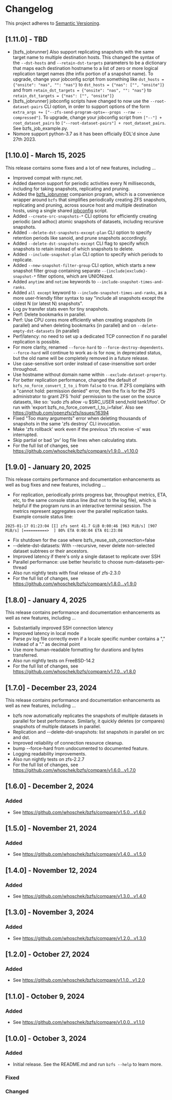 # Changelog

This project adheres to [Semantic Versioning](https://semver.org/spec/v2.0.0.html).

## [1.11.0] - TBD

- [bzfs_jobrunner] Also support replicating snapshots with the same target name to multiple destination hosts. 
This changed the syntax of the `--dst-hosts` and `--retain-dst-targets` parameters to be a dictionary that maps each 
destination hostname to a list of zero or more logical replication target names (the infix portion of a snapshot name). 
To upgrade, change your jobconfig script from something like 
`dst_hosts = {"onsite": "nas", "": "nas"}` to `dst_hosts = {"nas": ["", "onsite"]}` and from 
`retain_dst_targets = {"onsite": "nas", "": "nas"}` to `retain_dst_targets = {"nas": ["", "onsite"]}`
- [bzfs_jobrunner] jobconfig scripts have changed to now use the `--root-dataset-pairs` CLI option, in order to support options of the form `extra_args += ["--zfs-send-program-opts=--props --raw --compressed"]`. To upgrade, change your jobconfig script from `["--"] + root_dataset_pairs` to `["--root-dataset-pairs"] + root_dataset_pairs`. See bzfs_job_example.py.
- Nomore support python-3.7 as it has been officially EOL'd since June 27th 2023.

## [1.10.0] - March 15, 2025

This release contains some fixes and a lot of new features, including ...

- Improved compat with rsync.net.
- Added daemon support for periodic activities every N milliseconds, including for taking snapshots, replicating and pruning.
- Added the [bzfs_jobrunner](README_bzfs_jobrunner.md) companion program, which is a convenience wrapper around `bzfs` that 
simplifies periodically creating ZFS snapshots, replicating and pruning, across source host and multiple destination hosts, 
using a single shared [jobconfig](bzfs_tests/bzfs_job_example.py) script.
- Added `--create-src-snapshots-*` CLI options for efficiently creating periodic (and adhoc) atomic snapshots of datasets, 
including recursive snapshots.
- Added `--delete-dst-snapshots-except-plan` CLI option to specify retention periods like sanoid, and prune snapshots accordingly.
- Added `--delete-dst-snapshots-except` CLI flag to specify which snapshots to retain instead of which snapshots to delete.
- Added `--include-snapshot-plan` CLI option to specify which periods to replicate.
- Added `--new-snapshot-filter-group` CLI option, which starts a new snapshot filter group containing separate 
`--{include|exclude}-snapshot-*` filter options, which are UNIONized.
- Added `anytime` and `notime` keywords to `--include-snapshot-times-and-ranks`.
- Added `all except` keyword to `--include-snapshot-times-and-ranks`, as a more user-friendly filter syntax to say 
"include all snapshots except the oldest N (or latest N) snapshots".
- Log pv transfer stats even for tiny snapshots.
- Perf: Delete bookmarks in parallel.
- Perf: Use CPU cores more efficiently when creating snapshots (in parallel) and when deleting bookmarks (in parallel) and on 
`--delete-empty-dst-datasets` (in parallel)
- Perf/latency: no need to set up a dedicated TCP connection if no parallel replication is possible.
- For more clarity, renamed `--force-hard` to `--force-destroy-dependents`. `--force-hard` will continue to work as-is for 
now, in deprecated status, but the old name will be completely removed in a future release.
- Use case-sensitive sort order instead of case-insensitive sort order throughout.
- Use hostname without domain name within `--exclude-dataset-property`.
- For better replication performance, changed the default of `bzfs_no_force_convert_I_to_i` from `false` to `true`. If ZFS 
complains with a "cannot hold: permission denied" error, then the fix is for the ZFS administrator to grant ZFS 'hold' 
permission to the user on the source datasets, like so: 'sudo zfs allow -u $SRC_USER send,hold tank1/foo'. Or run with 
'export bzfs_no_force_convert_I_to_i=false'. Also see https://github.com/openzfs/zfs/issues/16394
- Fixed "Too many arguments" error when deleting thousands of snapshots in the same 'zfs destroy' CLI invocation.
- Make 'zfs rollback' work even if the previous 'zfs receive -s' was interrupted.
- Skip partial or bad 'pv' log file lines when calculating stats.
- For the full list of changes, see https://github.com/whoschek/bzfs/compare/v1.9.0...v1.10.0

## [1.9.0] - January 20, 2025

This release contains performance and documentation enhancements as well as bug fixes and new features, including ...

- For replication, periodically prints progress bar, throughput metrics, ETA, etc, to the same console status line (but 
not to the log file), which is helpful if the program runs in an interactive terminal session. The metrics represent 
aggregates over the parallel replication tasks. Example console status line:
```
2025-01-17 01:23:04 [I] zfs sent 41.7 GiB 0:00:46 [963 MiB/s] [907 MiB/s] [==========>  ] 80% ETA 0:00:04 ETA 01:23:08
```
- Fix shutdown for the case where bzfs_reuse_ssh_connection=false
- --delete-dst-datasets: With --recursive, never delete non-selected dataset subtrees or their ancestors.
- Improved latency if there's only a single dataset to replicate over SSH
- Parallel performance: use better heuristic to choose num-datasets-per-thread
- Also run nightly tests with final release of zfs-2.3.0
- For the full list of changes, see https://github.com/whoschek/bzfs/compare/v1.8.0...v1.9.0

## [1.8.0] - January 4, 2025

This release contains performance and documentation enhancements as well as new features, including ...
- Substantially improved SSH connection latency
- Improved latency in local mode
- Parse pv log file correctly even if a locale specific number contains a "," instead of a "." as decimal point
- Use more human-readable formatting for durations and bytes transferred.
- Also run nightly tests on FreeBSD-14.2
- For the full list of changes, see https://github.com/whoschek/bzfs/compare/v1.7.0...v1.8.0

## [1.7.0] -  December 23, 2024

This release contains performance and documentation enhancements as well as new features, including ...
- bzfs now automatically replicates the snapshots of multiple datasets in parallel for best performance. Similarly, it quickly deletes (or compares) snapshots of multiple datasets in parallel.
- Replication and --delete-dst-snapshots: list snapshots in parallel on src and dst.
- Improved reliability of connection resource cleanup.
- bump --force-hard from undocumented to documented feature.
- Logging readability improvements.
- Also run nightly tests on zfs-2.2.7
- For the full list of changes, see https://github.com/whoschek/bzfs/compare/v1.6.0...v1.7.0

## [1.6.0] -  December 2, 2024

### Added
- See https://github.com/whoschek/bzfs/compare/v1.5.0...v1.6.0

## [1.5.0] -  November 21, 2024

### Added
- See https://github.com/whoschek/bzfs/compare/v1.4.0...v1.5.0

## [1.4.0] -  November 12, 2024

### Added
- See https://github.com/whoschek/bzfs/compare/v1.3.0...v1.4.0

## [1.3.0] - November 3, 2024

### Added
- See https://github.com/whoschek/bzfs/compare/v1.2.0...v1.3.0

## [1.2.0] - October 27, 2024

### Added
- See https://github.com/whoschek/bzfs/compare/v1.1.0...v1.2.0

## [1.1.0] - October 9, 2024

### Added
- See https://github.com/whoschek/bzfs/compare/v1.0.0...v1.1.0

## [1.0.0] - October 3, 2024
### Added
- Initial release.
See the README.md and run `bzfs --help` to learn more.

### Fixed
### Changed
